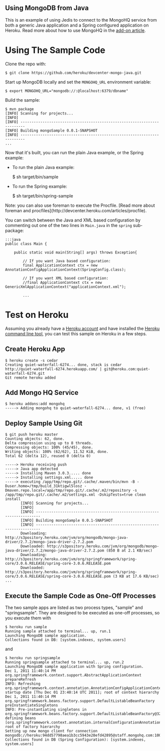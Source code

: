 ## Using MongoDB from Java

This is an example of using Jedis to connect to the MongoHQ service from both a generic Java application and a Spring configured application on Heroku. Read more about how to use MongoHQ in the [add-on article](http://devcenter.heroku.com/articles/mongohq).

# Using The Sample Code

Clone the repo with:

    $ git clone https://github.com/heroku/devcenter-mongo-java.git

Start up MongoDB locally and set the `MONGOHQ_URL` environment variable:

    $ export MONGOHQ_URL="mongodb://:@localhost:6379/dbname"

Build the sample:

    $ mvn package
    [INFO] Scanning for projects...
    [INFO]                                                                         
    [INFO] ------------------------------------------------------------------------
    [INFO] Building mongoSample 0.0.1-SNAPSHOT
    [INFO] ------------------------------------------------------------------------
    ...

Now that it's built, you can run the plain Java example, or the Spring example:

* To run the plain Java example:

    $ sh target/bin/sample

* To run the Spring example:

    $ sh target/bin/spring-sample

<div class="callout" markdown="1">
Note: you can also use foreman to execute the Procfile. [Read more about foreman and procfiles](http://devcenter.heroku.com/articles/procfile).
</div>

You can switch between the Java and XML based configuration by commenting out one of the two lines in `Main.java` in the `spring` sub-package:

    :::java
    public class Main {

        public static void main(String[] args) throws Exception{

            // If you want Java based configuration:
            final ApplicationContext ctx = new AnnotationConfigApplicationContext(SpringConfig.class);
        
            // If you want XML based configuration:
            //final ApplicationContext ctx = new GenericXmlApplicationContext("applicationContext.xml");
        
            ...
            
 # Test on Heroku

Assuming you already have a [Heroku account](http://heroku.com/signup) and have installed the [Heroku command line tool](http://devcenter.heroku.com/articles/java), you can test this sample on Heroku in a few steps.

## Create Heroku App

    $ heroku create -s cedar
    Creating quiet-waterfall-6274... done, stack is cedar
    http://quiet-waterfall-6274.herokuapp.com/ | git@heroku.com:quiet-waterfall-6274.git
    Git remote heroku added

## Add Mongo HQ Service

    $ heroku addons:add mongohq
    -----> Adding mongohq to quiet-waterfall-6274... done, v1 (free)

## Deploy Sample Using Git

    $ git push heroku master
    Counting objects: 62, done.
    Delta compression using up to 8 threads.
    Compressing objects: 100% (45/45), done.
    Writing objects: 100% (62/62), 11.52 KiB, done.
    Total 62 (delta 12), reused 0 (delta 0)
    
    -----> Heroku receiving push
    -----> Java app detected
    -----> Installing Maven 3.0.3..... done
    -----> Installing settings.xml..... done
    -----> executing /app/tmp/repo.git/.cache/.maven/bin/mvn -B -Duser.home=/tmp/build_31ktigwl5losz -Dmaven.repo.local=/app/tmp/repo.git/.cache/.m2/repository -s /app/tmp/repo.git/.cache/.m2/settings.xml -DskipTests=true clean install
           [INFO] Scanning for projects...
           [INFO]                                                                         
           [INFO] ------------------------------------------------------------------------
           [INFO] Building mongoSample 0.0.1-SNAPSHOT
           [INFO] ------------------------------------------------------------------------
           Downloading: http://s3pository.heroku.com/jvm/org/mongodb/mongo-java-driver/2.7.2/mongo-java-driver-2.7.2.pom
           Downloaded: http://s3pository.heroku.com/jvm/org/mongodb/mongo-java-driver/2.7.2/mongo-java-driver-2.7.2.pom (850 B at 2.1 KB/sec)
           Downloading: http://s3pository.heroku.com/jvm/org/springframework/spring-core/3.0.6.RELEASE/spring-core-3.0.6.RELEASE.pom
           Downloaded: http://s3pository.heroku.com/jvm/org/springframework/spring-core/3.0.6.RELEASE/spring-core-3.0.6.RELEASE.pom (3 KB at 17.6 KB/sec)
    ...

## Execute the Sample Code as One-Off Processes

The two sample apps are listed as two process types, "sample" and "springsample". They are designed to be executed as one-off processes, so you execute them with

    $ heroku run sample
    Running sample attached to terminal... up, run.1
    Launching MongoDB sample application.
    Collections found in DB: [system.indexes, system.users]

and

    $ heroku run springsample
    Running springsample attached to terminal... up, run.2
    Launching MongoDB sample application with Spring configuration.
    Dec 1, 2011 11:40:14 PM org.springframework.context.support.AbstractApplicationContext prepareRefresh
    INFO: Refreshing org.springframework.context.annotation.AnnotationConfigApplicationContext@6345e044: startup date [Thu Dec 01 23:40:14 UTC 2011]; root of context hierarchy
    Dec 1, 2011 11:40:14 PM org.springframework.beans.factory.support.DefaultListableBeanFactory preInstantiateSingletons
    INFO: Pre-instantiating singletons in org.springframework.beans.factory.support.DefaultListableBeanFactory@32b0bad7: defining beans [org.springframework.context.annotation.internalConfigurationAnnotationProcessor,org.springframework.context.annotation.internalAutowiredAnnotationProcessor,org.springframework.context.annotation.internalRequiredAnnotationProcessor,org.springframework.context.annotation.internalCommonAnnotationProcessor,springConfig,getDb]; root of factory hierarchy
    Setting up new mongo client for connection mongodb://heroku:94dd57798aea1b3cc5943e28efd42895@staff.mongohq.com:10055/app1797069
    Collections found in DB (Spring Configuration): [system.indexes, system.users]
